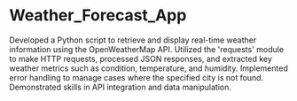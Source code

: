 # Weather_Forecast_App

Developed a Python script to retrieve and display real-time weather information using the OpenWeatherMap API. Utilized the 'requests' module to make HTTP requests, 
processed JSON responses, and extracted key weather metrics such as condition, temperature, and humidity. 
Implemented error handling to manage cases where the specified city is not found. Demonstrated skills in API integration and data manipulation.
